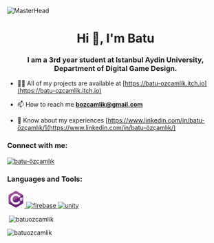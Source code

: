 ![MasterHead](https://media.licdn.com/dms/image/v2/D4D16AQGP2kPln_9J5g/profile-displaybackgroundimage-shrink_350_1400/profile-displaybackgroundimage-shrink_350_1400/0/1669541460151?e=1744848000&v=beta&t=gLIYJjs8HuQnqyxy68QxxOBGjscMSwfaQrC4jpVyM7Y)

<h1 align="center">Hi 👋, I'm Batu</h1>
<h3 align="center">I am a 3rd year student at Istanbul Aydin University, Department of Digital Game Design.</h3>



- 👨‍💻 All of my projects are available at [https://batu-ozcamlik.itch.io](https://batu-ozcamlik.itch.io)

- 📫 How to reach me **bozcamlik@gmail.com**

- 📄 Know about my experiences [https://www.linkedin.com/in/batu-özçamlık/](https://www.linkedin.com/in/batu-özçamlık/)

<h3 align="left">Connect with me:</h3>
<p align="left">
<a href="https://linkedin.com/in/batu-özçamlık" target="blank"><img align="center" src="https://raw.githubusercontent.com/rahuldkjain/github-profile-readme-generator/master/src/images/icons/Social/linked-in-alt.svg" alt="batu-özçamlık" height="30" width="40" /></a>
</p>

<h3 align="left">Languages and Tools:</h3>
</a> <a href="https://www.w3schools.com/cs/" target="_blank" rel="noreferrer"> <img src="https://raw.githubusercontent.com/devicons/devicon/master/icons/csharp/csharp-original.svg" alt="csharp" width="40" height="40"/> </a> <a href="https://firebase.google.com/" target="_blank" rel="noreferrer"> <img src="https://www.vectorlogo.zone/logos/firebase/firebase-icon.svg" alt="firebase" width="40" height="40"/> </a> <a href="https://unity.com/" target="_blank" rel="noreferrer"> <img src="https://www.vectorlogo.zone/logos/unity3d/unity3d-icon.svg" alt="unity" width="40" height="40"/> </a> </p>

<p>&nbsp;<img align="center" src="https://github-readme-stats.vercel.app/api?username=batuozcamlik&show_icons=true&locale=en" alt="batuozcamlik" /></p>

<p align="left"> <img src="https://komarev.com/ghpvc/?username=batuozcamlik&label=Profile%20views&color=0e75b6&style=flat" alt="batuozcamlik" /> </p>
